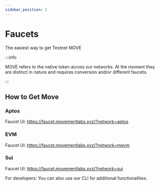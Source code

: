 ```yaml
---
sidebar_position: 2
---
```


# Faucets

The easiest way to get Testnet MOVE

:::info

MOVE refers to the native token across our networks. At the moment they are distinct in nature and requires conversion and/or different faucets.

:::

## How to Get Move

### Aptos 

Faucet UI: https://faucet.movementlabs.xyz/?network=aptos


### EVM

Faucet UI: https://faucet.movementlabs.xyz/?network=mevm

### Sui

Faucet UI: https://faucet.movementlabs.xyz/?network=sui

For developers: You can also use our CLI for additional functionalities.

<!-- ## Faucet API URLS

### Aptos 

Suzuka Testnetwork 

``https://faucet.testnet.suzuka.movementlabs.xyz/``

```bash

curl -XPOST 'https://faucet.testnet.suzuka.movementlabs.xyz/mint?amount=10000&address=<address>'

```


### MEVM 

Imola Testnetwork

`https://mevm.devnet.imola.movementlabs.xyz`

```bash

curl -X POST "https://mevm.devnet.imola.movementlabs.xyz" \
-H "Content-Type: application/json" \
-d '{
  "jsonrpc": "2.0",
  "id": 1,
  "method": "eth_faucet",
  "params": ["<evm-address>"]
}'

```

### Sui

Devnet 

`https://faucet.devnet.baku.movementlabs.xyz`

```bash
curl --location --request POST 'https://faucet.devnet.baku.movementlabs.xyz' \
--header 'Content-Type: application/json' \
--data-raw '{
    "FixedAmountRequest": {
        "recipient": "<sui-address>"
    }
}

``` -->